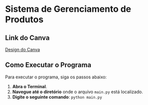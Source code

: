 # Sistema de Gerenciamento de Produtos

## Link do Canva
[Design do Canva](https://www.canva.com/design/DAGRujfktWo/mxOuKYwyCT42kz6Jtlfsjw/edit)

## Como Executar o Programa

Para executar o programa, siga os passos abaixo:

1. **Abra o Terminal**.
2. **Navegue até o diretório** onde o arquivo `main.py` está localizado.
3. **Digite o seguinte comando**: `python main.py`
